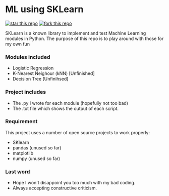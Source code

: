 # ML using SKLearn
[![star this repo](http://githubbadges.com/star.svg?user=SirAnxiousALot&repo=ML-Using-SKLearnDSS&style=flat)](https://github.com/SirAnxiousALot/ML-Using-SKLearnDSS)
[![fork this repo](http://githubbadges.com/fork.svg?user=SirAnxiousALot&repo=ML-Using-SKLearnDSS&style=flat)](https://github.com/SirAnxiousALot/ML-Using-SKLearnDSS/fork)

SKLearn is a known library to implement and test Machine Learning modules in Python.
The purpose of this repo is to play around with those for my own fun

### Modules included
  - Logistic Regression
  - K-Nearest Neighour (kNN) [Unfinished]
  - Decision Tree [Unfinihsed]

### Project includes

  - The .py I wrote for each module (hopefully not too bad)
  - The .txt file which shows the output of each script.

### Requirement
This project uses a number of open source projects to work properly:
* SKlearn
* pandas (unused so far)
* matplotlib
* numpy (unused so far)


### Last word
- Hope I won't disappoint you too much with my bad coding.
- Always accepting constructive criticism.